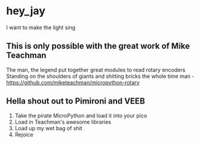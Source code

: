 # hey_jay
I want to make the light sing

## This is only possible with the great work of Mike Teachman
The man, the legend put together great modules to read rotary encoders
Standing on the shoulders of giants and shitting bricks the whole time man
-https://github.com/miketeachman/micropython-rotary

## Hella shout out to Pimironi and VEEB
1. Take the pirate MicroPython and load it into your pico
1. Load in Teachman's awesome libraries
1. Load up my wet bag of shit
1. Rejoice
